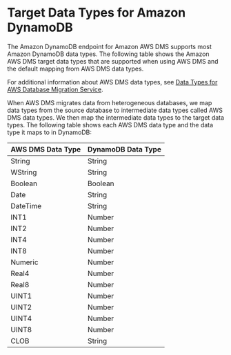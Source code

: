 # Target Data Types for Amazon DynamoDB<a name="CHAP_Reference.Target.DynamoDB.DataTypes"></a>

The Amazon DynamoDB endpoint for Amazon AWS DMS supports most Amazon DynamoDB data types\. The following table shows the Amazon AWS DMS target data types that are supported when using AWS DMS and the default mapping from AWS DMS data types\.

For additional information about AWS DMS data types, see [Data Types for AWS Database Migration Service](CHAP_Reference.DataTypes.md)\.

When AWS DMS migrates data from heterogeneous databases, we map data types from the source database to intermediate data types called AWS DMS data types\. We then map the intermediate data types to the target data types\. The following table shows each AWS DMS data type and the data type it maps to in DynamoDB:


| AWS DMS Data Type | DynamoDB Data Type | 
| --- | --- | 
|  String  |  String  | 
|  WString  |  String  | 
|  Boolean  |  Boolean  | 
|  Date  |  String  | 
|  DateTime  |  String  | 
|  INT1  |  Number  | 
|  INT2  |  Number  | 
|  INT4  |  Number  | 
|  INT8  |  Number  | 
|  Numeric  |  Number  | 
|  Real4  |  Number  | 
|  Real8  |  Number  | 
|  UINT1  |  Number  | 
|  UINT2  |  Number  | 
|  UINT4  |  Number  | 
| UINT8 | Number | 
| CLOB | String | 